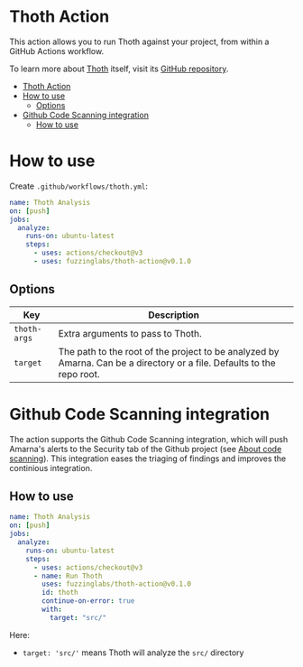 # Thoth Action

This action allows you to run Thoth against your project, from within a GitHub Actions workflow.

To learn more about [Thoth](https://github.com/FuzzingLabs/thoth) itself, visit
its [GitHub repository](https://github.com/FuzzingLabs/thoth).

- [Thoth Action](#thoth-action)
- [How to use](#how-to-use)
  - [Options](#options)
- [Github Code Scanning integration](#github-code-scanning-integration)
  - [How to use](#how-to-use-1)

# How to use

Create `.github/workflows/thoth.yml`:

```yaml
name: Thoth Analysis
on: [push]
jobs:
  analyze:
    runs-on: ubuntu-latest
    steps:
      - uses: actions/checkout@v3
      - uses: fuzzinglabs/thoth-action@v0.1.0
```

## Options

| Key          | Description                                                                                                            |
| ------------ | ---------------------------------------------------------------------------------------------------------------------- |
| `thoth-args` | Extra arguments to pass to Thoth.                                                                                      |
| `target`     | The path to the root of the project to be analyzed by Amarna. Can be a directory or a file. Defaults to the repo root. |

# Github Code Scanning integration

The action supports the Github Code Scanning integration, which will push Amarna's alerts to the Security tab of the Github project (see [About code scanning](https://docs.github.com/en/code-security/code-scanning/automatically-scanning-your-code-for-vulnerabilities-and-errors/about-code-scanning)). This integration eases the triaging of findings and improves the continious integration.

## How to use

```yaml
name: Thoth Analysis
on: [push]
jobs:
  analyze:
    runs-on: ubuntu-latest
    steps:
      - uses: actions/checkout@v3
      - name: Run Thoth
        uses: fuzzinglabs/thoth-action@v0.1.0
        id: thoth
        continue-on-error: true
        with:
          target: "src/"
```

Here:

- `target: 'src/'` means Thoth will analyze the `src/` directory
